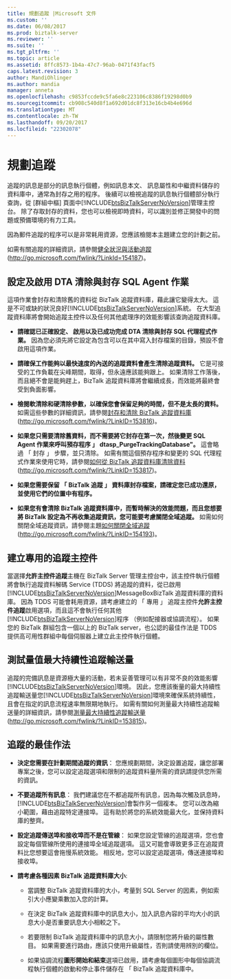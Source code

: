```yaml
---
title: 規劃追蹤 |Microsoft 文件
ms.custom: ''
ms.date: 06/08/2017
ms.prod: biztalk-server
ms.reviewer: ''
ms.suite: ''
ms.tgt_pltfrm: ''
ms.topic: article
ms.assetid: 8ffc8573-1b4a-47c7-96ab-0471f43facf5
caps.latest.revision: 3
author: MandiOhlinger
ms.author: mandia
manager: anneta
ms.openlocfilehash: c9853fccde9c5fa6e8c223106c8386f19298d0b9
ms.sourcegitcommit: cb908c540d8f1a692d01dc8f313e16cb4b4e696d
ms.translationtype: MT
ms.contentlocale: zh-TW
ms.lasthandoff: 09/20/2017
ms.locfileid: "22302078"
---
```

# <a name="planning-for-tracking"></a>規劃追蹤
追蹤的訊息是部分的訊息執行個體，例如訊息本文、 訊息屬性和中繼資料儲存的資料庫中，通常為封存之用的程序。 後續可以檢視追蹤的訊息執行個體部分執行查詢，從 [群組中樞] 頁面中[!INCLUDE[btsBizTalkServerNoVersion](../includes/btsbiztalkservernoversion-md.md)]管理主控台。 除了存取封存的資料，您也可以檢視即時資料，可以識別並修正開發中的問題或預備環境的有力工具。  
  
 因為郵件追蹤的程序可以是非常耗用資源，您應該檢閱本主題建立您的計劃之前。  
  
 如需有關追蹤的詳細資訊，請參閱[健全狀況與活動追蹤](http://go.microsoft.com/fwlink/?LinkId=154187)(http://go.microsoft.com/fwlink/?LinkId=154187)。  
  
## <a name="configuring-and-enabling-the-dta-purge-and-archive-sql-agent-job"></a>設定及啟用 DTA 清除與封存 SQL Agent 作業  
 這項作業會封存和清除舊的資料從 BizTalk 追蹤資料庫，藉此讓它變得太大。 這是不可或缺的狀況良好[!INCLUDE[btsBizTalkServerNoVersion](../includes/btsbiztalkservernoversion-md.md)]系統。 在大型追蹤資料庫將會開始追蹤主控件以及任何其他處理序的效能影響該查詢追蹤資料庫。  
  
-   **請確認已正確設定、 啟用以及已成功完成 DTA 清除與封存 SQL 代理程式作業。** 因為您必須先將它設定為包含可以在其中寫入封存檔案的目錄，預設不會啟用這項作業。  
  
-   **請確保工作能夠以最快速度的內送的追蹤資料會產生清除追蹤資料。** 它是可接受的工作負載在尖峰期間，取得，但永遠應該能夠跟上。 如果清除工作落後，而且絕不會是能夠趕上，BizTalk 追蹤資料庫將會繼續成長，而效能將最終會受到負面影響。  
  
-   **檢閱軟清除和硬清除參數，以確保您會保留足夠的時間，但不是太長的資料。** 如需這些參數的詳細資訊，請參閱[封存和清除 BizTalk 追蹤資料庫](http://go.microsoft.com/fwlink/?LinkID=153816)(http://go.microsoft.com/fwlink/?LinkID=153816)。  
  
-   **如果您只需要清除舊資料，而不需要將它封存在第一次，然後變更 SQL Agent 作業來呼叫預存程序 」 dtasp_PurgeTrackingDatabase"。** 這會略過 「 封存 」 步驟，並只清除。 如需有關這個預存程序和變更的 SQL 代理程式作業來使用它時，請參閱[如何從 BizTalk 追蹤資料庫清除資料](http://go.microsoft.com/fwlink/?LinkID=153817)(http://go.microsoft.com/fwlink/?LinkID=153817)。  
  
-   **如果您需要保留 「 BizTalk 追蹤 」 資料庫封存檔案，請確定您已成功還原，並使用它們的位置中有程序。**  
  
-   **如果您有會清除 BizTalk 追蹤資料庫中，而暫時解決的效能問題，而且您想要將 BizTalk 設定為不再收集追蹤資訊，您可能要考慮關閉全域追蹤。** 如需如何關閉全域追蹤資訊，請參閱主題[如何關閉全域追蹤](http://go.microsoft.com/fwlink/?LinkID=154193)(http://go.microsoft.com/fwlink/?LinkID=154193)。  
  
## <a name="creating-a-dedicated-tracking-host"></a>建立專用的追蹤主控件  
 當選擇**允許主控件追蹤**主機在 BizTalk Server 管理主控台中，該主控件執行個體將會執行追蹤資料解碼 Service (TDDS) 將追蹤的資料，從已啟用[!INCLUDE[btsBizTalkServerNoVersion](../includes/btsbiztalkservernoversion-md.md)]MessageBoxBizTalk 追蹤資料庫的資料庫。 因為 TDDS 可能會耗用資源，請考慮建立的 「 專用 」 追蹤主控件**允許主控件追蹤**啟用選項，而且這不會執行任何其他[!INCLUDE[btsBizTalkServerNoVersion](../includes/btsbiztalkservernoversion-md.md)]程序 （例如配接器或協調流程）。 如果您的 BizTalk 群組包含一個以上的 BizTalk server，也公認的最佳作法是 TDDS 提供高可用性群組中每個伺服器上建立此主控件執行個體。  
  
## <a name="testing-to-measure-maximum-sustainable-tracking-throughput"></a>測試量值最大持續性追蹤輸送量  
 追蹤的完備訊息是資源極大量的活動，若未妥善管理可以有非常不良的效能影響[!INCLUDE[btsBizTalkServerNoVersion](../includes/btsbiztalkservernoversion-md.md)]環境。 因此，您應該衡量的最大持續性追蹤輸送量您[!INCLUDE[btsBizTalkServerNoVersion](../includes/btsbiztalkservernoversion-md.md)]環境來確保系統持續性，且會在指定的訊息流程速率無限期地執行。 如需有關如何測量最大持續性追蹤輸送量的詳細資訊，請參閱[測量最大持續性追蹤輸送量](http://go.microsoft.com/fwlink/?LinkID=153815)(http://go.microsoft.com/fwlink/?LinkID=153815)。  
  
##  <a name="BKMK_TrackingBP"></a>追蹤的最佳作法  
  
-   **決定您需要在計劃期間追蹤的資訊**： 您應規劃期間，決定設置追蹤，讓您部署專案之後，您可以設定追蹤選項和限制的追蹤資料量所需的資訊請提供您所需的資訊。  
  
-   **不要追蹤所有訊息**： 我們建議您在不都追蹤所有訊息，因為每次觸及訊息時，[!INCLUDE[btsBizTalkServerNoVersion](../includes/btsbiztalkservernoversion-md.md)]會製作另一個複本。 您可以改為縮小範圍，藉由追蹤特定連接埠。 這有助於將您的系統效能最大化，並保持資料庫的整齊。  
  
-   **設定追蹤傳送埠和接收埠而不是在管線**： 如果您設定管線的追蹤選項，您也會設定每個管線所使用的連接埠全域追蹤選項。 這又可能會導致更多正在追蹤資料比您想要這會拖慢系統效能。 相反地，您可以設定追蹤選項，傳送連接埠和接收埠。  
  
-   **請考慮各種因素 BizTalk 追蹤資料庫大小**:  
  
    -   當調整 BizTalk 追蹤資料庫的大小，考量到 SQL Server 的因素，例如索引大小應變乘數加入您的計算。  
  
    -   在決定 BizTalk 追蹤資料庫中的訊息大小，加入訊息內容的平均大小的訊息大小是否重要訊息大小相較之下。  
  
    -   若要限制 BizTalk 追蹤資料庫中的訊息大小，請限制您將升級的屬性數目。 如果需要進行路由，應該只使用升級屬性，否則請使用辨別的欄位。  
  
    -   如果協調流程**圖形開始和結束**選項已啟用，請考慮每個圖形中每個協調流程執行個體的啟動和停止事件儲存在 「 BizTalk 追蹤資料庫中。